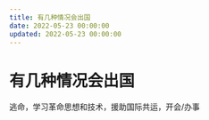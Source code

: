 ```yaml
---
title: 有几种情况会出国
date: 2022-05-23 00:00:00
updated: 2022-05-23 00:00:00
---
```


# 有几种情况会出国

逃命，学习革命思想和技术，援助国际共运，开会/办事
